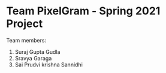 # Team PixelGram - Spring 2021 Project
Team members:
1. Suraj Gupta Gudla 
2. Sravya Garaga
3. Sai Prudvi krishna Sannidhi

